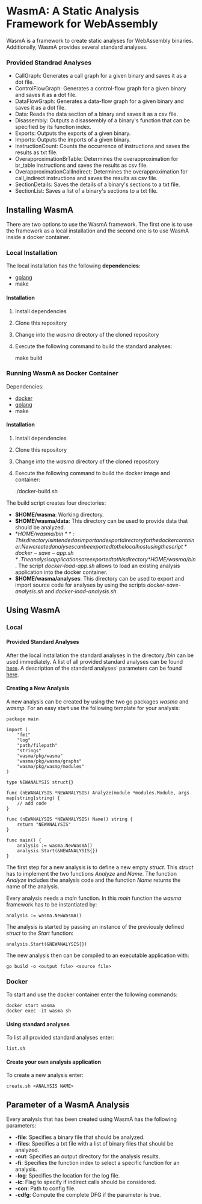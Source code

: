 # WasmA: A Static Analysis Framework for WebAssembly

WasmA is a framework to create static analyses for WebAssembly binaries. Additionally, WasmA
provides several standard analyses.

### Provided Standrad Analyses

- CallGraph: Generates a call graph for a given binary and saves it as a dot file.
- ControlFlowGraph: Generates a control-flow graph for a given binary and saves it as a dot file.
- DataFlowGraph: Generates a data-flow graph for a given binary and saves it as a dot file.
- Data: Reads the data section of a binary and saves it as a csv file.
- Disassembly: Outputs a disassembly of a binary's function that can be specified by its function index.
- Exports: Outputs the exports of a given binary.
- Imports: Outputs the imports of a given binary.
- InstructionCount: Counts the occurrence of instructions and saves the results as txt file.
- OverapproximationBrTable: Determines the overapproximation for br_table instructions and saves the results as csv file.
- OverapproximationCallIndirect: Determines the overapproximation for call_indirect instructions and saves the results as csv file.
- SectionDetails: Saves the details of a binary's sections to a txt file.
- SectionList: Saves a list of a binary's sections to a txt file.

## Installing WasmA

There are two options to use the WasmA framework. The first one is to use the framework as a local installation
and the second one is to use WasmA inside a docker container.

### Local Installation

The local installation has the following **dependencies**:

- [golang](https://golang.org/doc/install)
- make

#### Installation

1. Install dependencies
2. Clone this repository
3. Change into the *wasma* directory of the cloned repository
4. Execute the following command to build the standard analyses:


    make build


### Running WasmA as Docker Container

Dependencies:
- [docker](https://www.docker.com/)
- [golang](https://golang.org/doc/install)
- make

#### Installation

1. Install dependencies
2. Clone this repository
3. Change into the *wasma* directory of the cloned repository
4. Execute the following command to build the docker image and container:


    ./docker-build.sh

The build script creates four directories:

- **$HOME/wasma**: Working directory.
- **$HOME/wasma/data**: This directory can be used to provide data that should be analyzed.
- **$HOME/wasma/bin**: This directory is intended as import and export directory for the docker container.
New created analyses can be exported to the local host using the script *docker-save-app.sh*. The analysis applications
are exported to this directory *$HOME/wasma/bin*. The script *docker-load-app.sh* allows to load an existing analysis application
into the docker container.
- **$HOME/wasma/analyses**: This directory can be used to export and import source code for analyses by using
the scripts *docker-save-analysis.sh* and *docker-load-analysis.sh*.

## Using WasmA

### Local

#### Provided Standard Analyses

After the local installation the standard analyses in the directory */bin* can be used immediately.
A list of all provided standard analyses can be found [here](#provided-standrad-analyses).
A description of the standard analyses' parameters can be found [here](#parameter-of-a-wasma-analysis).

#### Creating a New Analysis

A new analysis can be created by using the two go packages *wasma* and *wasmp*. For an easy start use
the following template for your analysis:

    package main
    
    import (
        "fmt"
        "log"
        "path/filepath"
        "strings"
        "wasma/pkg/wasma"
        "wasma/pkg/wasma/graphs"
        "wasma/pkg/wasmp/modules"
    )

    type NEWANALYSIS struct{}

    func (nEWANALYSIS *NEWANALYSIS) Analyze(module *modules.Module, args map[string]string) {
        // add code
    }

    func (nEWANALYSIS *NEWANALYSIS) Name() string {
        return "NEWANALYSIS"
    }

    func main() {
        analysis := wasma.NewWasmA()
        analysis.Start(&NEWANALYSIS{})
    }

The first step for a new analysis is to define a new empty *struct*. This *struct* has to implement
the two functions *Analyze* and *Name*. The function *Analyze* includes the analysis code and the function *Name*
returns the name of the analysis.

Every analysis needs a *main* function. In this *main* function the *wasma* framework has to be instantiated
by:

    analysis := wasma.NewWasmA()

The analysis is started by passing an instance of the previously defined *struct* to the *Start* function:

    analysis.Start(&NEWANALYSIS{})

The new analysis then can be compiled to an executable application with:

    go build -o <output file> <source file>

### Docker

To start and use the docker container enter the following commands:

    docker start wasma
    docker exec -it wasma sh



#### Using standard analyses

To list all provided standard analyses enter:

    list.sh

#### Create your own analysis application

To create a new analysis enter:

    create.sh <ANALYSIS NAME>

## Parameter of a WasmA Analysis

Every analysis that has been created using WasmA has the following parameters:

- **-file**: Specifies a binary file that should be analyzed.
- **-files**: Specifies a txt file with a list of binary files that should be analyzed.
- **-out**: Specifies an output directory for the analysis results.
- **-fi**: Specifies the function index to select a specific function for an analysis.
- **-log**: Specifies the location for the log file.
- **-ic**: Flag to specify if indirect calls should be considered.
- **-con**: Path to config file.
- **-cdfg**: Compute the complete DFG if the parameter is true.
